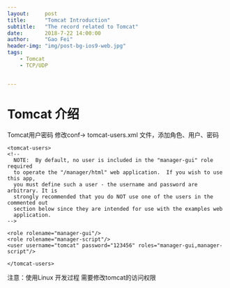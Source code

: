 ```yaml
---
layout:     post
title:      "Tomcat Introduction"
subtitle:   "The record related to Tomcat"
date:       2018-7-22 14:00:00
author:     "Gao Fei"
header-img: "img/post-bg-ios9-web.jpg"
tags:
    - Tomcat
    - TCP/UDP


---
```



# Tomcat 介绍

Tomcat用户密码
修改conf-> tomcat-users.xml 文件，添加角色、用户、密码
```
<tomcat-users>
<!--
  NOTE:  By default, no user is included in the "manager-gui" role required
  to operate the "/manager/html" web application.  If you wish to use this app,
  you must define such a user - the username and password are arbitrary. It is
  strongly recommended that you do NOT use one of the users in the commented out
  section below since they are intended for use with the examples web
  application.
-->

<role rolename="manager-gui"/>
<role rolename="manager-script"/>
<user username="tomcat" password="123456" roles="manager-gui,manager-script"/>

</tomcat-users>
```
注意：使用Linux 开发过程 需要修改tomcat的访问权限




